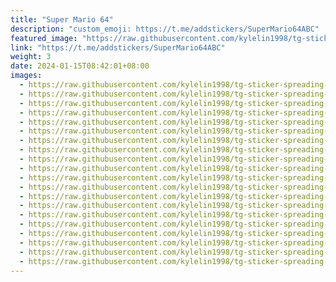```yaml
---
title: "Super Mario 64"
description: "custom_emoji: https://t.me/addstickers/SuperMario64ABC"
featured_image: "https://raw.githubusercontent.com/kylelin1998/tg-sticker-spreading-worldwide-images/main/img/11aa4ec1-0b53-45dc-9a52-399e22e6784a.jpg"
link: "https://t.me/addstickers/SuperMario64ABC"
weight: 3
date: 2024-01-15T08:42:01+08:00
images:
  - https://raw.githubusercontent.com/kylelin1998/tg-sticker-spreading-worldwide-images/main/img/11aa4ec1-0b53-45dc-9a52-399e22e6784a.jpg
  - https://raw.githubusercontent.com/kylelin1998/tg-sticker-spreading-worldwide-images/main/img/944eba8a-7342-404a-a99c-4621fe66b29b.jpg
  - https://raw.githubusercontent.com/kylelin1998/tg-sticker-spreading-worldwide-images/main/img/d2f94e35-5555-43e9-a568-2f247c730655.jpg
  - https://raw.githubusercontent.com/kylelin1998/tg-sticker-spreading-worldwide-images/main/img/b258ba8e-fcf6-45ff-9141-d9ea75c33abd.jpg
  - https://raw.githubusercontent.com/kylelin1998/tg-sticker-spreading-worldwide-images/main/img/d1fbae5b-fc36-4def-a4e9-636398c9de47.jpg
  - https://raw.githubusercontent.com/kylelin1998/tg-sticker-spreading-worldwide-images/main/img/9af4ca0e-e1b0-4edc-a249-59f9fa90cd38.jpg
  - https://raw.githubusercontent.com/kylelin1998/tg-sticker-spreading-worldwide-images/main/img/77d07253-2d5b-485e-acdf-8b157fa8a219.jpg
  - https://raw.githubusercontent.com/kylelin1998/tg-sticker-spreading-worldwide-images/main/img/10a002ba-33a6-4016-8ab6-5623553f1162.jpg
  - https://raw.githubusercontent.com/kylelin1998/tg-sticker-spreading-worldwide-images/main/img/c293149e-393d-48bc-8b33-d8035c3ca2d5.jpg
  - https://raw.githubusercontent.com/kylelin1998/tg-sticker-spreading-worldwide-images/main/img/c4fab579-9c99-4b07-af73-9c21625f00d3.jpg
  - https://raw.githubusercontent.com/kylelin1998/tg-sticker-spreading-worldwide-images/main/img/b1e9ae3c-1381-47cf-a520-8da448c3fb74.jpg
  - https://raw.githubusercontent.com/kylelin1998/tg-sticker-spreading-worldwide-images/main/img/ab12b57b-2de2-4152-a7bb-af409dc32f5c.jpg
  - https://raw.githubusercontent.com/kylelin1998/tg-sticker-spreading-worldwide-images/main/img/ba12a7be-858e-4884-8c76-59cce23f0da0.jpg
  - https://raw.githubusercontent.com/kylelin1998/tg-sticker-spreading-worldwide-images/main/img/65c4e447-ac66-478e-9f70-bea7413cb00b.jpg
  - https://raw.githubusercontent.com/kylelin1998/tg-sticker-spreading-worldwide-images/main/img/2099c112-774a-4cdf-ba69-499b38ee4254.jpg
  - https://raw.githubusercontent.com/kylelin1998/tg-sticker-spreading-worldwide-images/main/img/b6af4a5d-7a6f-488e-a684-65dd514e0a2c.jpg
  - https://raw.githubusercontent.com/kylelin1998/tg-sticker-spreading-worldwide-images/main/img/44387a93-5642-4645-9b98-ff5db2080fa0.jpg
  - https://raw.githubusercontent.com/kylelin1998/tg-sticker-spreading-worldwide-images/main/img/a5b1471f-be5e-4792-9f68-04a52bb84302.jpg
  - https://raw.githubusercontent.com/kylelin1998/tg-sticker-spreading-worldwide-images/main/img/27038b65-03b2-4600-9ba3-25ddd9a480f3.jpg
  - https://raw.githubusercontent.com/kylelin1998/tg-sticker-spreading-worldwide-images/main/img/cf129e23-de6b-4fd1-9775-91f121eeab9c.jpg
---
```

